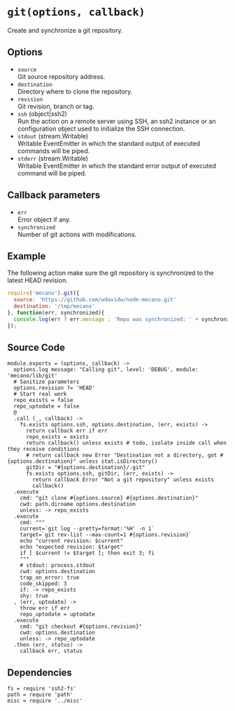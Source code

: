 
# `git(options, callback)`

Create and synchronize a git repository.

## Options

*   `source`   
    Git source repository address.   
*   `destination`   
    Directory where to clone the repository.   
*   `revision`   
    Git revision, branch or tag.   
*   `ssh` (object|ssh2)   
    Run the action on a remote server using SSH, an ssh2 instance or an
    configuration object used to initialize the SSH connection.   
*   `stdout` (stream.Writable)   
    Writable EventEmitter in which the standard output of executed commands will
    be piped.   
*   `stderr` (stream.Writable)   
    Writable EventEmitter in which the standard error output of executed command
    will be piped.   

## Callback parameters

*   `err`   
    Error object if any.   
*   `synchronized`   
    Number of git actions with modifications.   

## Example

The following action make sure the git repository is synchronized to the latest
HEAD revision.

```javascript
require('mecano').git({
  source: 'https://github.com/wdavidw/node-mecano.git'
  destination: '/tmp/mecano'
}, function(err, synchronized){
  console.log(err ? err.message : 'Repo was synchronized: ' + synchronized);
});
```

## Source Code

    module.exports = (options, callback) ->
      options.log message: "Calling git", level: 'DEBUG', module: 'mecano/lib/git'
      # Sanitize parameters
      options.revision ?= 'HEAD'
      # Start real work
      repo_exists = false
      repo_uptodate = false
      @
      .call (_, callback) ->
        fs.exists options.ssh, options.destination, (err, exists) ->
          return callback err if err
          repo_exists = exists
          return callback() unless exists # todo, isolate inside call when they receive conditions
          # return callback new Error "Destination not a directory, got #{options.destination}" unless stat.isDirectory()
          gitDir = "#{options.destination}/.git"
          fs.exists options.ssh, gitDir, (err, exists) ->
            return callback Error "Not a git repository" unless exists
            callback()
      .execute
        cmd: "git clone #{options.source} #{options.destination}"
        cwd: path.dirname options.destination
        unless: -> repo_exists
      .execute
        cmd: """
        current=`git log --pretty=format:'%H' -n 1`
        target=`git rev-list --max-count=1 #{options.revision}`
        echo "current revision: $current"
        echo "expected revision: $target"
        if [ $current != $target ]; then exit 3; fi
        """
        # stdout: process.stdout
        cwd: options.destination
        trap_on_error: true
        code_skipped: 3
        if: -> repo_exists
        shy: true
      , (err, uptodate) ->
        throw err if err
        repo_uptodate = uptodate
      .execute
        cmd: "git checkout #{options.revision}"
        cwd: options.destination
        unless: -> repo_uptodate
      .then (err, status) ->
        callback err, status

## Dependencies

    fs = require 'ssh2-fs'
    path = require 'path'
    misc = require '../misc'

